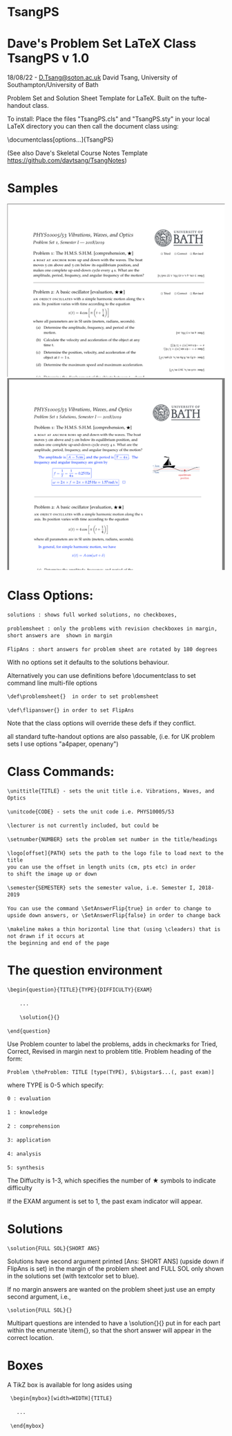 # TsangPS

# Dave's Problem Set LaTeX Class TsangPS v 1.0
18/08/22 - D.Tsang@soton.ac.uk
David Tsang, University of Southampton/University of Bath

Problem Set and Solution Sheet Template for LaTeX.
Built on the tufte-handout class. 

To install: Place the files "TsangPS.cls" and "TsangPS.sty" in your local LaTeX directory
you can then call the document class using:

\documentclass[options...]{TsangPS}

(See also Dave's Skeletal Course Notes Template https://github.com/davtsang/TsangNotes)

# Samples
![problem sheet example](ProbSheet.png "Problem Sheet Example")
![solution set example](SolSheet.png "Solution Set Example")



# Class Options:

	solutions : shows full worked solutions, no checkboxes,

	problemsheet : only the problems with revision checkboxes in margin, short answers are  shown in margin

	FlipAns : short answers for problem sheet are rotated by 180 degrees

With no options set it defaults to the solutions behaviour. 

Alternatively you can use definitions before \documentclass to set command line
multi-file options

	\def\problemsheet{}  in order to set problemsheet

	\def\flipanswer{} in order to set FlipAns
Note that the class options will override these defs if they conflict. 

all standard tufte-handout options are also passable, (i.e. for UK problem sets I use options "a4paper, openany")



# Class Commands:

	\unittitle{TITLE} - sets the unit title i.e. Vibrations, Waves, and Optics

	\unitcode{CODE} - sets the unit code i.e. PHYS10005/53

	\lecturer is not currently included, but could be

	\setnumber{NUMBER} sets the problem set number in the title/headings

	\logo[offset]{PATH} sets the path to the logo file to load next to the title
	you can use the offset in length units (cm, pts etc) in order
	to shift the image up or down 

	\semester{SEMESTER} sets the semester value, i.e. Semester I, 2018-2019

 	You can use the command \SetAnswerFlip{true} in order to change to 
 	upside down answers, or \SetAnswerFlip{false} in order to change back
	
	\makeline makes a thin horizontal line that (using \cleaders) that is not drawn if it occurs at 
	the beginning and end of the page

 # The question environment
 
 	\begin{question}{TITLE}{TYPE}{DIFFICULTY}{EXAM}
	
		...
		
		\solution{}{}
		
	\end{question}
	
Use Problem counter to label the problems, adds in checkmarks for Tried, Correct, Revised in margin next to problem
 title. Problem heading of the form:
 
 	Problem \theProblem: TITLE [type(TYPE), $\bigstar$...(, past exam)] 
	
where TYPE is 0-5 which specify:

	0 : evaluation
	
	1 : knowledge
	
	2 : comprehension
	
	3: application
	
	4: analysis
	
	5: synthesis
	
The Diffuclty is 1-3, which specifies the number of $\bigstar$ symbols to indicate difficulty

If the EXAM argument is set to 1, the past exam indicator will appear.


# Solutions

	\solution{FULL SOL}{SHORT ANS}


 Solutions have second argument printed [Ans: SHORT ANS] (upside down if FlipAns is set) in the 
 margin of the problem sheet
 and FULL SOL only shown in the solutions set (with textcolor set to blue).
 
 If no margin answers are wanted on the problem sheet just use an empty second argument, i.e.,
 
 	\solution{FULL SOL}{}

Multipart questions are intended to have a \solution{}{} put in for each part within the enumerate \item{}, so that the short answer will appear in the correct location. 


# Boxes 
 A TikZ box is available for long asides using
 
 
 
	 \begin{mybox}[width=WIDTH]{TITLE}
 
 	   ...
    
	 \end{mybox}

